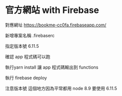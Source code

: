 # 官方網站 with Firebase

對應網址
https://bookme-cc0fa.firebaseapp.com/

新增專案名稱
.firebaserc

指定版本號
6.11.5

確認 app 程式碼可以跑

執行yarn install 讓 app 程式碼輸出到 functions

執行 firebase deploy

注意版本號 這個地方因為平常都用 node 8.9 要使用 6.11.5
 

